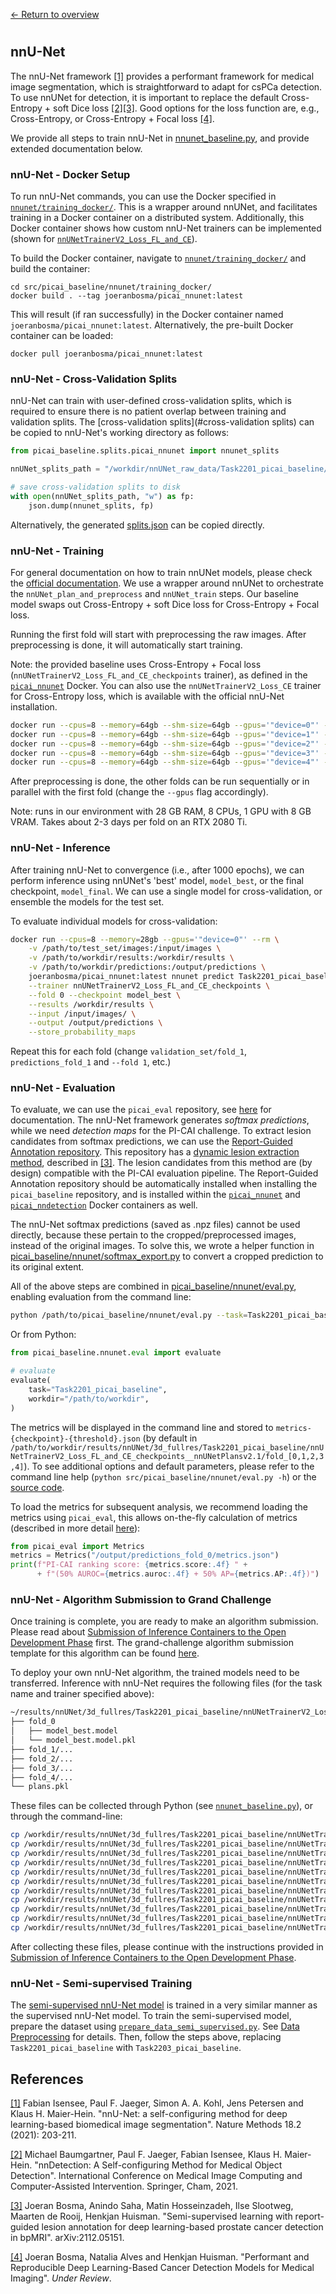 [← Return to overview](https://github.com/DIAGNijmegen/picai_baseline#baseline-ai-models-for-prostate-cancer-detection-in-mri)

#

## nnU-Net
The nnU-Net framework [[1]](#1) provides a performant framework for medical image segmentation, which is straightforward to adapt for csPCa detection. To use nnUNet for detection, it is important to replace the default Cross-Entropy + soft Dice loss [[2]](#2)[[3]](#3). Good options for the loss function are, e.g., Cross-Entropy, or Cross-Entropy + Focal loss [[4]](#4).

We provide all steps to train nnU-Net in [nnunet_baseline.py](src/picai_baseline/nnunet/nnunet_baseline.py), and provide extended documentation below.


### nnU-Net - Docker Setup
To run nnU-Net commands, you can use the Docker specified in [`nnunet/training_docker/`](src/picai_baseline/nnunet/training_docker/). This is a wrapper around nnUNet, and facilitates training in a Docker container on a distributed system. Additionally, this Docker container shows how custom nnU-Net trainers can be implemented (shown for [`nnUNetTrainerV2_Loss_FL_and_CE`](src/picai_baseline/nnunet/training_docker/nnUNetTrainerV2_Loss_FL_and_CE.py)).

To build the Docker container, navigate to [`nnunet/training_docker/`](src/picai_baseline/nnunet/training_docker/) and build the container:

```
cd src/picai_baseline/nnunet/training_docker/
docker build . --tag joeranbosma/picai_nnunet:latest
```

This will result (if ran successfully) in the Docker container named `joeranbosma/picai_nnunet:latest`. Alternatively, the pre-built Docker container can be loaded:

```
docker pull joeranbosma/picai_nnunet:latest
```


### nnU-Net - Cross-Validation Splits
nnU-Net can train with user-defined cross-validation splits, which is required to ensure there is no patient overlap between training and validation splits. The [cross-validation splits](#cross-validation splits) can be copied to nnU-Net's working directory as follows:

```python
from picai_baseline.splits.picai_nnunet import nnunet_splits

nnUNet_splits_path = "/workdir/nnUNet_raw_data/Task2201_picai_baseline/splits.json"

# save cross-validation splits to disk
with open(nnUNet_splits_path, "w") as fp:
    json.dump(nnunet_splits, fp)
```

Alternatively, the generated [splits.json](src/picai_baseline/splits/picai_nnunet/splits.json) can be copied directly.


### nnU-Net - Training
For general documentation on how to train nnUNet models, please check the [official documentation](https://github.com/MIC-DKFZ/nnUNet#usage). We use a wrapper around nnUNet to orchestrate the `nnUNet_plan_and_preprocess` and `nnUNet_train` steps. Our baseline model swaps out Cross-Entropy + soft Dice loss for Cross-Entropy + Focal loss.

Running the first fold will start with preprocessing the raw images. After preprocessing is done, it will automatically start training.

Note: the provided baseline uses Cross-Entropy + Focal loss (`nnUNetTrainerV2_Loss_FL_and_CE_checkpoints` trainer), as defined in the [`picai_nnunet`](src/picai_baseline/nnunet/training_docker) Docker. You can also use the `nnUNetTrainerV2_Loss_CE` trainer for Cross-Entropy loss, which is available with the official nnU-Net installation.

```bash
docker run --cpus=8 --memory=64gb --shm-size=64gb --gpus='"device=0"' --rm -v /path/to/workdir:/workdir/ joeranbosma/picai_nnunet:latest nnunet plan_train Task2201_picai_baseline /workdir/ --trainer nnUNetTrainerV2_Loss_FL_and_CE_checkpoints --fold 0 --custom_split /workdir/nnUNet_raw_data/Task2201_picai_baseline/splits.json
docker run --cpus=8 --memory=64gb --shm-size=64gb --gpus='"device=1"' --rm -v /path/to/workdir:/workdir/ joeranbosma/picai_nnunet:latest nnunet plan_train Task2201_picai_baseline /workdir/ --trainer nnUNetTrainerV2_Loss_FL_and_CE_checkpoints --fold 1 --custom_split /workdir/nnUNet_raw_data/Task2201_picai_baseline/splits.json
docker run --cpus=8 --memory=64gb --shm-size=64gb --gpus='"device=2"' --rm -v /path/to/workdir:/workdir/ joeranbosma/picai_nnunet:latest nnunet plan_train Task2201_picai_baseline /workdir/ --trainer nnUNetTrainerV2_Loss_FL_and_CE_checkpoints --fold 2 --custom_split /workdir/nnUNet_raw_data/Task2201_picai_baseline/splits.json
docker run --cpus=8 --memory=64gb --shm-size=64gb --gpus='"device=3"' --rm -v /path/to/workdir:/workdir/ joeranbosma/picai_nnunet:latest nnunet plan_train Task2201_picai_baseline /workdir/ --trainer nnUNetTrainerV2_Loss_FL_and_CE_checkpoints --fold 3 --custom_split /workdir/nnUNet_raw_data/Task2201_picai_baseline/splits.json
docker run --cpus=8 --memory=64gb --shm-size=64gb --gpus='"device=4"' --rm -v /path/to/workdir:/workdir/ joeranbosma/picai_nnunet:latest nnunet plan_train Task2201_picai_baseline /workdir/ --trainer nnUNetTrainerV2_Loss_FL_and_CE_checkpoints --fold 4 --custom_split /workdir/nnUNet_raw_data/Task2201_picai_baseline/splits.json

```

After preprocessing is done, the other folds can be run sequentially or in parallel with the first fold (change the `--gpus` flag accordingly).

Note: runs in our environment with 28 GB RAM, 8 CPUs, 1 GPU with 8 GB VRAM. Takes about 2-3 days per fold on an RTX 2080 Ti.


### nnU-Net - Inference
After training nnU-Net to convergence (i.e., after 1000 epochs), we can perform inference using nnUNet's 'best' model, `model_best`, or the final checkpoint, `model_final`. We can use a single model for cross-validation, or ensemble the models for the test set.

To evaluate individual models for cross-validation:

```bash
docker run --cpus=8 --memory=28gb --gpus='"device=0"' --rm \
    -v /path/to/test_set/images:/input/images \
    -v /path/to/workdir/results:/workdir/results \
    -v /path/to/workdir/predictions:/output/predictions \
    joeranbosma/picai_nnunet:latest nnunet predict Task2201_picai_baseline \
    --trainer nnUNetTrainerV2_Loss_FL_and_CE_checkpoints \
    --fold 0 --checkpoint model_best \
    --results /workdir/results \
    --input /input/images/ \
    --output /output/predictions \
    --store_probability_maps
```

Repeat this for each fold (change `validation_set/fold_1`, `predictions_fold_1` and `--fold 1`, etc.)


### nnU-Net - Evaluation
To evaluate, we can use the `picai_eval` repository, see [here](https://github.com/DIAGNijmegen/picai_eval) for documentation.
The nnU-Net framework generates _softmax predictions_, while we need _detection maps_ for the PI-CAI challenge. To extract lesion candidates from softmax predictions, we can use the [Report-Guided Annotation repository](https://github.com/DIAGNijmegen/Report-Guided-Annotation). This repository has a [dynamic lesion extraction method](https://github.com/DIAGNijmegen/Report-Guided-Annotation/blob/main/src/report_guided_annotation/extract_lesion_candidates.py), described in [[3]](#3). The lesion candidates from this method are (by design) compatible with the PI-CAI evaluation pipeline. The Report-Guided Annotation repository should be automatically installed when installing the `picai_baseline` repository, and is installed within the [`picai_nnunet`][picai_nnunet_docker] and [`picai_nndetection`][picai_nndetection_docker] Docker containers as well.

The nnU-Net softmax predictions (saved as .npz files) cannot be used directly, because these pertain to the cropped/preprocessed images, instead of the original images. To solve this, we wrote a helper function in [picai_baseline/nnunet/softmax_export.py](src/picai_baseline/nnunet/softmax_export.py) to convert a cropped prediction to its original extent.

All of the above steps are combined in [picai_baseline/nnunet/eval.py](src/picai_baseline/nnunet/eval.py), enabling evaluation from the command line:

```bash
python /path/to/picai_baseline/nnunet/eval.py --task=Task2201_picai_baseline --workdir=/path/to/workdir
```

Or from Python:

```python
from picai_baseline.nnunet.eval import evaluate

# evaluate
evaluate(
    task="Task2201_picai_baseline",
    workdir="/path/to/workdir",
)
```

The metrics will be displayed in the command line and stored to `metrics-{checkpoint}-{threshold}.json` (by default in `/path/to/workdir/results/nnUNet/3d_fullres/Task2201_picai_baseline/nnUNetTrainerV2_Loss_FL_and_CE_checkpoints__nnUNetPlansv2.1/fold_[0,1,2,3,4]`). To see additional options and default parameters, please refer to the command line help (`python src/picai_baseline/nnunet/eval.py -h`) or the [source code](src/picai_baseline/nnunet/eval.py).

To load the metrics for subsequent analysis, we recommend loading the metrics using `picai_eval`, this allows on-the-fly calculation of metrics (described in more detail [here](https://github.com/DIAGNijmegen/picai_eval#accessing-metrics-after-evaluation)):

```python
from picai_eval import Metrics
metrics = Metrics("/output/predictions_fold_0/metrics.json")
print(f"PI-CAI ranking score: {metrics.score:.4f} " +
      + f"(50% AUROC={metrics.auroc:.4f} + 50% AP={metrics.AP:.4f})")
```

### nnU-Net - Algorithm Submission to Grand Challenge
Once training is complete, you are ready to make an algorithm submission. Please read about [Submission of Inference Containers to the Open Development Phase](https://pi-cai.grand-challenge.org/ai-algorithm-submissions/) first. The grand-challenge algorithm submission template for this algorithm can be found [here](https://github.com/DIAGNijmegen/picai_nnunet_gc_algorithm).

To deploy your own nnU-Net algorithm, the trained models need to be transferred. Inference with nnU-Net requires the following files (for the task name and trainer specified above):

```bash
~/results/nnUNet/3d_fullres/Task2201_picai_baseline/nnUNetTrainerV2_Loss_FL_and_CE_checkpoints__nnUNetPlansv2.1
├── fold_0
│   ├── model_best.model
│   └── model_best.model.pkl
├── fold_1/...
├── fold_2/...
├── fold_3/...
├── fold_4/...
└── plans.pkl
```

These files can be collected through Python (see [`nnunet_baseline.py`](src/picai_baseline/nnunet/nnunet_baseline.py)), or through the command-line:

```bash
cp /workdir/results/nnUNet/3d_fullres/Task2201_picai_baseline/nnUNetTrainerV2_Loss_FL_and_CE_checkpoints__nnUNetPlansv2.1/fold_0/model_best.model /path/to/repos/picai_nnunet_gc_algorithm/results/nnUNet/3d_fullres/Task2201_picai_baseline/nnUNetTrainerV2_Loss_FL_and_CE_checkpoints__nnUNetPlansv2.1/fold_0/model_best.model
cp /workdir/results/nnUNet/3d_fullres/Task2201_picai_baseline/nnUNetTrainerV2_Loss_FL_and_CE_checkpoints__nnUNetPlansv2.1/fold_0/model_best.model.pkl /path/to/repos/picai_nnunet_gc_algorithm/results/nnUNet/3d_fullres/Task2201_picai_baseline/nnUNetTrainerV2_Loss_FL_and_CE_checkpoints__nnUNetPlansv2.1/fold_0/model_best.model.pkl
cp /workdir/results/nnUNet/3d_fullres/Task2201_picai_baseline/nnUNetTrainerV2_Loss_FL_and_CE_checkpoints__nnUNetPlansv2.1/fold_1/model_best.model /path/to/repos/picai_nnunet_gc_algorithm/results/nnUNet/3d_fullres/Task2201_picai_baseline/nnUNetTrainerV2_Loss_FL_and_CE_checkpoints__nnUNetPlansv2.1/fold_1/model_best.model
cp /workdir/results/nnUNet/3d_fullres/Task2201_picai_baseline/nnUNetTrainerV2_Loss_FL_and_CE_checkpoints__nnUNetPlansv2.1/fold_1/model_best.model.pkl /path/to/repos/picai_nnunet_gc_algorithm/results/nnUNet/3d_fullres/Task2201_picai_baseline/nnUNetTrainerV2_Loss_FL_and_CE_checkpoints__nnUNetPlansv2.1/fold_1/model_best.model.pkl
cp /workdir/results/nnUNet/3d_fullres/Task2201_picai_baseline/nnUNetTrainerV2_Loss_FL_and_CE_checkpoints__nnUNetPlansv2.1/fold_2/model_best.model /path/to/repos/picai_nnunet_gc_algorithm/results/nnUNet/3d_fullres/Task2201_picai_baseline/nnUNetTrainerV2_Loss_FL_and_CE_checkpoints__nnUNetPlansv2.1/fold_2/model_best.model
cp /workdir/results/nnUNet/3d_fullres/Task2201_picai_baseline/nnUNetTrainerV2_Loss_FL_and_CE_checkpoints__nnUNetPlansv2.1/fold_2/model_best.model.pkl /path/to/repos/picai_nnunet_gc_algorithm/results/nnUNet/3d_fullres/Task2201_picai_baseline/nnUNetTrainerV2_Loss_FL_and_CE_checkpoints__nnUNetPlansv2.1/fold_2/model_best.model.pkl
cp /workdir/results/nnUNet/3d_fullres/Task2201_picai_baseline/nnUNetTrainerV2_Loss_FL_and_CE_checkpoints__nnUNetPlansv2.1/fold_3/model_best.model /path/to/repos/picai_nnunet_gc_algorithm/results/nnUNet/3d_fullres/Task2201_picai_baseline/nnUNetTrainerV2_Loss_FL_and_CE_checkpoints__nnUNetPlansv2.1/fold_3/model_best.model
cp /workdir/results/nnUNet/3d_fullres/Task2201_picai_baseline/nnUNetTrainerV2_Loss_FL_and_CE_checkpoints__nnUNetPlansv2.1/fold_3/model_best.model.pkl /path/to/repos/picai_nnunet_gc_algorithm/results/nnUNet/3d_fullres/Task2201_picai_baseline/nnUNetTrainerV2_Loss_FL_and_CE_checkpoints__nnUNetPlansv2.1/fold_3/model_best.model.pkl
cp /workdir/results/nnUNet/3d_fullres/Task2201_picai_baseline/nnUNetTrainerV2_Loss_FL_and_CE_checkpoints__nnUNetPlansv2.1/fold_4/model_best.model /path/to/repos/picai_nnunet_gc_algorithm/results/nnUNet/3d_fullres/Task2201_picai_baseline/nnUNetTrainerV2_Loss_FL_and_CE_checkpoints__nnUNetPlansv2.1/fold_4/model_best.model
cp /workdir/results/nnUNet/3d_fullres/Task2201_picai_baseline/nnUNetTrainerV2_Loss_FL_and_CE_checkpoints__nnUNetPlansv2.1/fold_4/model_best.model.pkl /path/to/repos/picai_nnunet_gc_algorithm/results/nnUNet/3d_fullres/Task2201_picai_baseline/nnUNetTrainerV2_Loss_FL_and_CE_checkpoints__nnUNetPlansv2.1/fold_4/model_best.model.pkl
cp /workdir/results/nnUNet/3d_fullres/Task2201_picai_baseline/nnUNetTrainerV2_Loss_FL_and_CE_checkpoints__nnUNetPlansv2.1/plans.pkl /path/to/repos/picai_nnunet_gc_algorithm/results/nnUNet/3d_fullres/Task2201_picai_baseline/nnUNetTrainerV2_Loss_FL_and_CE_checkpoints__nnUNetPlansv2.1/plans.pkl
```

After collecting these files, please continue with the instructions provided in [Submission of Inference Containers to the Open Development Phase](https://pi-cai.grand-challenge.org/ai-algorithm-submissions/).


### nnU-Net - Semi-supervised Training
The [semi-supervised nnU-Net model](https://github.com/DIAGNijmegen/picai_nnunet_semi_supervised_gc_algorithm) is trained in a very similar manner as the supervised nnU-Net model. To train the semi-supervised model, prepare the dataset using [`prepare_data_semi_supervised.py`](src/picai_baseline/prepare_data_semi_supervised.py). See [Data Preprocessing](README.md#data-preprocessing) for details. Then, follow the steps above, replacing `Task2201_picai_baseline` with `Task2203_picai_baseline`.


## References
<a id="1" href="https://www.nature.com/articles/s41592-020-01008-z">[1]</a> 
Fabian Isensee, Paul F. Jaeger, Simon A. A. Kohl, Jens Petersen and Klaus H. Maier-Hein. "nnU-Net: a self-configuring method for deep learning-based biomedical image segmentation". Nature Methods 18.2 (2021): 203-211.

<a id="2" href="https://link.springer.com/chapter/10.1007/978-3-030-87240-3_51">[2]</a> 
Michael Baumgartner, Paul F. Jaeger, Fabian Isensee, Klaus H. Maier-Hein. "nnDetection: A Self-configuring Method for Medical Object Detection". International Conference on Medical Image Computing and Computer-Assisted Intervention. Springer, Cham, 2021.

<a id="3" href="https://arxiv.org/abs/2112.05151">[3]</a> 
Joeran Bosma, Anindo Saha, Matin Hosseinzadeh, Ilse Slootweg, Maarten de Rooij, Henkjan Huisman. "Semi-supervised learning with report-guided lesion annotation for deep learning-based prostate cancer detection in bpMRI". arXiv:2112.05151.

<a id="4" href="#">[4]</a> 
Joeran Bosma, Natalia Alves and Henkjan Huisman. "Performant and Reproducible Deep Learning-Based Cancer Detection Models for Medical Imaging". _Under Review_.


[picai_nnunet_docker]: https://hub.docker.com/r/joeranbosma/picai_nnunet
[picai_nndetection_docker]: https://hub.docker.com/r/joeranbosma/picai_nndetection
